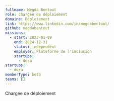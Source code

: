 ```yaml
---
fullname: Megda Bentout
role: Chargée de déploiement
domaine: Déploiement
link: https://www.linkedin.com/in/megdabentout/
github: megdabentout
missions:
  - start: 2023-01-09
    end: 2024-12-31
    status: independent
    employer: Plateforme de l'inclusion
    startups:
      - dora
startups:
  - dora
memberType: beta
teams: []
---
```

Chargée de déploiement